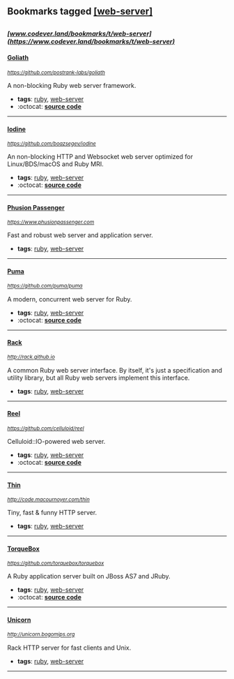 ## Bookmarks tagged [[web-server]](https://www.codever.land/search?q=[web-server])

_<sup><sup>[www.codever.land/bookmarks/t/web-server](https://www.codever.land/bookmarks/t/web-server)</sup></sup>_
---
#### [Goliath](https://github.com/postrank-labs/goliath)
_<sup>https://github.com/postrank-labs/goliath</sup>_

A non-blocking Ruby web server framework.
* **tags**: [ruby](../tagged/ruby.md), [web-server](../tagged/web-server.md)
* :octocat: **[source code](https://github.com/postrank-labs/goliath)**
---
#### [Iodine](https://github.com/boazsegev/iodine)
_<sup>https://github.com/boazsegev/iodine</sup>_

An non-blocking HTTP and Websocket web server optimized for Linux/BDS/macOS and Ruby MRI.
* **tags**: [ruby](../tagged/ruby.md), [web-server](../tagged/web-server.md)
* :octocat: **[source code](https://github.com/boazsegev/iodine)**
---
#### [Phusion Passenger](https://www.phusionpassenger.com)
_<sup>https://www.phusionpassenger.com</sup>_

Fast and robust web server and application server.
* **tags**: [ruby](../tagged/ruby.md), [web-server](../tagged/web-server.md)
---
#### [Puma](https://github.com/puma/puma)
_<sup>https://github.com/puma/puma</sup>_

A modern, concurrent web server for Ruby.
* **tags**: [ruby](../tagged/ruby.md), [web-server](../tagged/web-server.md)
* :octocat: **[source code](https://github.com/puma/puma)**
---
#### [Rack](http://rack.github.io)
_<sup>http://rack.github.io</sup>_

A common Ruby web server interface. By itself, it's just a specification and utility library, but all Ruby web servers implement this interface.
* **tags**: [ruby](../tagged/ruby.md), [web-server](../tagged/web-server.md)
---
#### [Reel](https://github.com/celluloid/reel)
_<sup>https://github.com/celluloid/reel</sup>_

Celluloid::IO-powered web server.
* **tags**: [ruby](../tagged/ruby.md), [web-server](../tagged/web-server.md)
* :octocat: **[source code](https://github.com/celluloid/reel)**
---
#### [Thin](http://code.macournoyer.com/thin)
_<sup>http://code.macournoyer.com/thin</sup>_

Tiny, fast & funny HTTP server.
* **tags**: [ruby](../tagged/ruby.md), [web-server](../tagged/web-server.md)
---
#### [TorqueBox](https://github.com/torquebox/torquebox)
_<sup>https://github.com/torquebox/torquebox</sup>_

A Ruby application server built on JBoss AS7 and JRuby.
* **tags**: [ruby](../tagged/ruby.md), [web-server](../tagged/web-server.md)
* :octocat: **[source code](https://github.com/torquebox/torquebox)**
---
#### [Unicorn](http://unicorn.bogomips.org)
_<sup>http://unicorn.bogomips.org</sup>_

Rack HTTP server for fast clients and Unix.
* **tags**: [ruby](../tagged/ruby.md), [web-server](../tagged/web-server.md)
---
